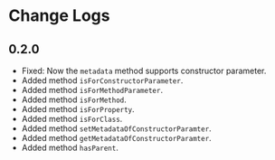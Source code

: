 # Change Logs

## 0.2.0

- Fixed: Now the `metadata` method supports constructor parameter.
- Added method `isForConstructorParameter`.
- Added method `isForMethodParameter`.
- Added method `isForMethod`.
- Added method `isForProperty`.
- Added method `isForClass`.
- Added method `setMetadataOfConstructorParamter`.
- Added method `getMetadataOfConstructorParamter`.
- Added method `hasParent`.
